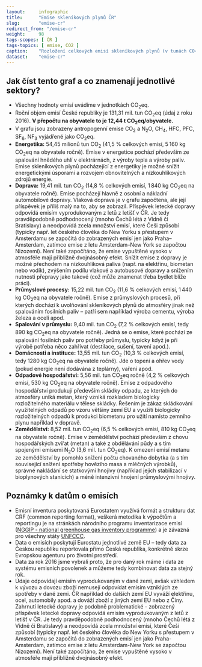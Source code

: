 ```yaml
---
layout:     infographic
title:      "Emise skleníkových plynů ČR"
slug:       "emise-cr"
redirect_from: "/emise-cr"
weight:     98
tags-scopes: [ ČR ]
tags-topics: [ emise, CO2 ]
caption:    "Rozložení celkových emisí skleníkových plynů (v tunách CO<sub>2</sub> ekvivalentu) v ČR za jeden rok v jednotlivých sektorech lidské činnosti. Roční objem emisí České republiky je 131,31 mil. tun (údaj z roku 2016). V přepočtu na obyvatele to je 12,44 tCO<sub>2</sub>eq/obyvatele."
dataset:    "emise-cr"
---
```


## Jak číst tento graf a co znamenají jednotlivé sektory?

* Všechny hodnoty emisí uvádíme v jednotkách <glossary id="co2eq">CO<sub>2</sub>eq</glossary>.
* Roční objem emisí České republiky je 131,31 mil. tun CO<sub>2</sub>eq (údaj z roku 2016). __V přepočtu na obyvatele to je 12,44 t CO<sub>2</sub>eq/obyvatele.__
* V grafu jsou zobrazeny <glossary id="antropogennisklenikoveplyny">antropogenní emise</glossary> CO<sub>2</sub> a N<sub>2</sub>O, CH<sub>4</sub>, HFC, PFC, SF<sub>6</sub>, NF<sub>3</sub> vyjádřené jako <glossary id="co2eq">CO<sub>2</sub>eq</glossary>.
* __Energetika:__ 54,45 milionů tun CO<sub>2</sub> (41,5 % celkových emisí, 5&thinsp;160 kg CO<sub>2</sub>eq na obyvatele ročně). Emise v energetice pochází především ze spalování hnědého uhlí v elektrárnách, z výroby tepla a výroby paliv. Emise skleníkových plynů pocházející z energetiky je možné snížit energetickými úsporami a rozvojem obnovitelných a nízkouhlíkových zdrojů energie.
* __Doprava:__ 19,41 mil. tun CO<sub>2</sub> (14,8 % celkových emisí, 1&thinsp;840 kg CO<sub>2</sub>eq na obyvatele ročně). Emise pocházejí hlavně z osobní a nákladní automobilové dopravy. Vlaková doprava je v grafu započtena, ale její příspěvek je příliš malý na to, aby se zobrazil. Příspěvek letecké dopravy odpovídá emisím vyprodukovaným z letů z letišť v ČR. Je tedy pravděpodobně podhodnocený (mnoho Čechů létá z Vídně či Bratislavy) a neodpovídá zcela množství emisí, které Češi způsobí (typicky např. let českého člověka do New Yorku s přestupem v Amsterdamu se započítá do zobrazených emisí jen jako Praha–Amsterdam, zatímco emise z letu Amsterdam–New York se započtou Nizozemí). Není také započítáno, že emise vypuštěné vysoko v atmosféře mají přibližně dvojnásobný efekt. Snížit emise z dopravy je možné přechodem na nízkouhlíková paliva (např. na elektřinu, biometan nebo vodík), zvýšením podílu vlakové a autobusové dopravy a snížením nutnosti přepravy jako takové (což může znamenat třeba bydlet blíže práci).
* __Průmyslové procesy:__ 15,22 mil. tun CO<sub>2</sub> (11,6 % celkových emisí, 1&thinsp;440 kg CO<sub>2</sub>eq na obyvatele ročně). Emise z průmyslových procesů, při kterých dochází k uvolňování skleníkových plynů do atmosféry jinak než spalováním fosilních paliv – patří sem například výroba cementu, výroba železa a oceli apod.
* __Spalování v průmyslu:__ 9,40 mil. tun CO<sub>2</sub> (7,2 % celkových emisí, tedy 890 kg CO<sub>2</sub>eq na obyvatele ročně). Jedná se o emise, které pochází ze spalování fosilních paliv pro potřeby průmyslu, typicky když je při výrobě potřeba něco zahřívat (destilace, sušení, tavení apod.).
* __Domácnosti a instituce:__ 13,55 mil. tun CO<sub>2</sub> (10,3 % celkových emisí, tedy 1280 kg CO<sub>2</sub>eq na obyvatele ročně). Jde o topení a ohřev vody (pokud energie není dodávána z teplárny), vaření apod.
* __Odpadové hospodářství:__ 5,56 mil. tun CO<sub>2</sub>eq ročně (4,2 % celkových emisí, 530 kg CO<sub>2</sub>eq na obyvatele ročně). Emise z odpadového hospodářství produkují především skládky odpadu, ze kterých do atmosféry uniká metan, který vzniká rozkladem biologicky rozložitelného materiálu v tělese skládky. Řešením je zákaz skládkování využitelných odpadů po vzoru většiny zemí EU a využití biologicky rozložitelných odpadů k produkci biometanu pro užití namísto zemního plynu například v dopravě.
* __Zemědělství:__ 8,52 mil. tun CO<sub>2</sub>eq (6,5 % celkových emisí, 810 kg CO<sub>2</sub>eq na obyvatele ročně). Emise v zemědělství pochází především z chovu hospodářských zvířat (metan) a také z obdělávání půdy a s tím spojenými emisemi N<sub>2</sub>O (3,6 mil. tun CO<sub>2</sub>eq). K omezení emisí metanu ze zemědělství by pomohlo snížení počtu chovaného dobytka (a s tím související snížení spotřeby hovězího masa a mléčných výrobků), správné nakládání se statkovými hnojivy (například jejich stabilizací v bioplynových stanicích) a méně intenzivní hnojení průmyslovými hnojivy.

## Poznámky k datům o emisích

* Emisní inventura poskytovaná Eurostatem využívá formát a strukturu dat CRF (common reporting format), veškerá metodika k výpočtům a reportingu je na stránkách národního programu inventarizace emisí ([NGGIP - national greenhouse gas inventory programme](https://www.ipcc-nggip.iges.or.jp/)) a je závazná pro všechny státy [UNFCCC](https://cs.wikipedia.org/wiki/R%C3%A1mcov%C3%A1_%C3%BAmluva_OSN_o_zm%C4%9Bn%C4%9B_klimatu).
* Data o emisích poskytují Eurostatu jednotlivé země EU – tedy data za Českou republiku reportovala přímo Česká republika, konkrétně skrze Evropskou agenturu pro životní prostředí.
* Data za rok 2016 jsme vybrali proto, že pro daný rok máme i data ze systému emisních povolenek a můžeme tedy kombinovat data za stejný rok.
* Údaje odpovídají emisím vyprodukovaným v dané zemi, avšak vzhledem k vývozu a dovozu zboží nemusejí odpovídat emisím vzniklých ze spotřeby v dané zemi. ČR například do dalších zemí EU vyváží elektřinu, ocel, automobily apod. a dováží zboží z jiných zemí EU nebo z Číny. Zahrnutí letecké dopravy je podobně problematické - zobrazený příspěvek letecké dopravy odpovídá emisím vyprodukovaným z letů z letišť v ČR. Je tedy pravděpodobně podhodnocený (mnoho Čechů létá z Vídně či Bratislavy) a neodpovídá zcela množství emisí, které Češi způsobí (typicky např. let českého člověka do New Yorku s přestupem v Amsterdamu se započítá do zobrazených emisí jen jako Praha-Amsterdam, zatímco emise z letu Amsterdam-New York se započtou Nizozemí). Není také započítáno, že emise vypuštěné vysoko v atmosféře mají přibližně dvojnásobný efekt.
